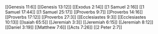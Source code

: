 [[Genesis 11:6]]
[[Genesis 13:12]]
[[Exodus 2:14]]
[[1 Samuel 2:16]]
[[1 Samuel 17:44]]
[[1 Samuel 25:17]]
[[Proverbs 9:7]]
[[Proverbs 14:16]]
[[Proverbs 17:12]]
[[Proverbs 27:3]]
[[Ecclesiastes 9:3]]
[[Ecclesiastes 10:13]]
[[Isaiah 65:5]]
[[Jeremiah 3:3]]
[[Jeremiah 6:15]]
[[Jeremiah 8:12]]
[[Daniel 3:19]]
[[Matthew 7:6]]
[[Acts 7:26]]
[[2 Peter 2:7]]

